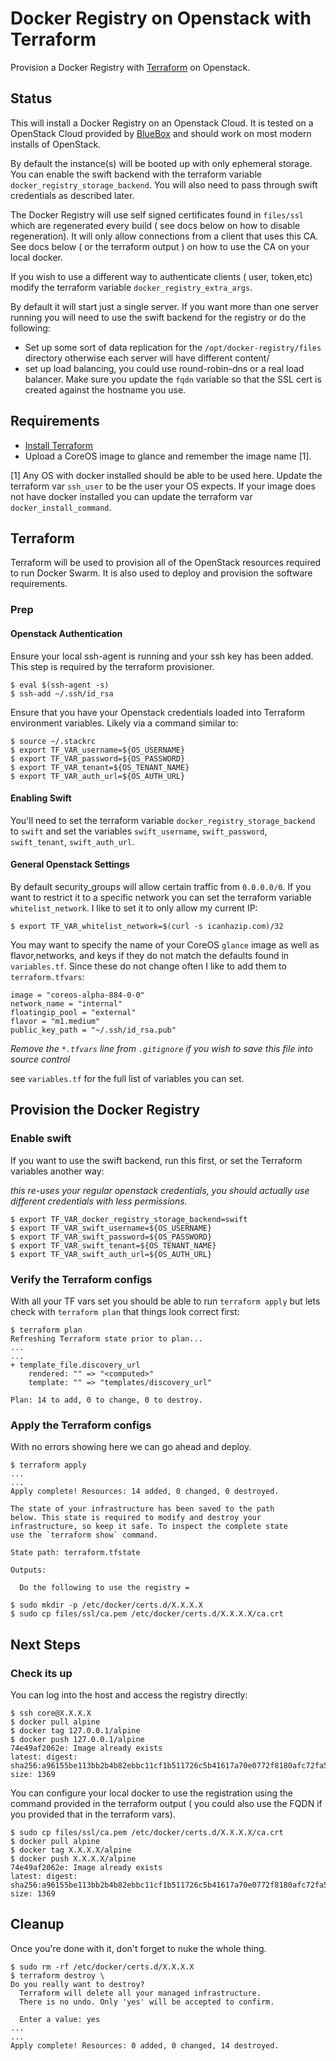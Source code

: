 # Docker Registry on Openstack with Terraform

Provision a Docker Registry with [Terraform](https://www.terraform.io) on Openstack.

## Status

This will install a Docker Registry on an Openstack Cloud. It is tested on a OpenStack Cloud provided by [BlueBox](https://www.blueboxcloud.com/) and should work on most modern installs of OpenStack.

By default the instance(s) will be booted up with only ephemeral storage. You can enable the swift backend with the terraform variable `docker_registry_storage_backend`.  You will also need to pass through swift credentials as described later.

The Docker Registry will use self signed certificates found in `files/ssl` which are regenerated every build ( see docs below on how to disable regeneration).  It will only allow connections from a client that uses this CA.  See docs below ( or the terraform output ) on how to use the CA on your local docker.

If you wish to use a different way to authenticate clients ( user, token,etc) modify the terraform variable `docker_registry_extra_args`.

By default it will start just a single server.  If you want more than one server running you will need to use the swift backend for the registry or do the following:

* Set up some sort of data replication for the `/opt/docker-registry/files` directory otherwise each server will have different content/
* set up load balancing, you could use round-robin-dns or a real load balancer.  Make sure you update the `fqdn` variable so that the SSL cert is created against the hostname you use.

## Requirements

- [Install Terraform](https://www.terraform.io/intro/getting-started/install.html)
- Upload a CoreOS image to glance and remember the image name [1].

[1] Any OS with docker installed should be able to be used here.  Update the terraform var `ssh_user` to be the user your OS expects.  If your image does not have docker installed you can update the terraform var `docker_install_command`.

## Terraform

Terraform will be used to provision all of the OpenStack resources required to run Docker Swarm.   It is also used to deploy and provision the software requirements.

### Prep

#### Openstack Authentication

Ensure your local ssh-agent is running and your ssh key has been added. This step is required by the terraform provisioner.

```
$ eval $(ssh-agent -s)
$ ssh-add ~/.ssh/id_rsa
```

Ensure that you have your Openstack credentials loaded into Terraform environment variables. Likely via a command similar to:

```
$ source ~/.stackrc
$ export TF_VAR_username=${OS_USERNAME} 
$ export TF_VAR_password=${OS_PASSWORD}
$ export TF_VAR_tenant=${OS_TENANT_NAME}
$ export TF_VAR_auth_url=${OS_AUTH_URL}

```

#### Enabling Swift

You'll need to set the terraform variable `docker_registry_storage_backend` to `swift` and set the variables `swift_username`, `swift_password`, `swift_tenant`, `swift_auth_url`.

#### General Openstack Settings

By default security_groups will allow certain traffic from `0.0.0.0/0`.  If you want to restrict it to a specific network you can set the terraform variable `whitelist_network`.  I like to set it to only allow my current IP:

```
$ export TF_VAR_whitelist_network=$(curl -s icanhazip.com)/32
```

You may want to specify the name of your CoreOS `glance` image as well as flavor,networks, and keys if they do not match the defaults found in `variables.tf`.  Since these do not change often I like to add them to `terraform.tfvars`:

```
image = "coreos-alpha-884-0-0"
network_name = "internal"
floatingip_pool = "external"
flavor = "m1.medium"
public_key_path = "~/.ssh/id_rsa.pub"
```

_Remove the `*.tfvars` line from `.gitignore` if you wish to save this file into source control_

see `variables.tf` for the full list of variables you can set.

## Provision the Docker Registry

### Enable swift

If you want to use the swift backend, run this first, or set the Terraform variables another way:

_this re-uses your regular openstack credentials, you should actually use different credentials with less permissions._
```
$ export TF_VAR_docker_registry_storage_backend=swift
$ export TF_VAR_swift_username=${OS_USERNAME} 
$ export TF_VAR_swift_password=${OS_PASSWORD}
$ export TF_VAR_swift_tenant=${OS_TENANT_NAME}
$ export TF_VAR_swift_auth_url=${OS_AUTH_URL}
```

### Verify the Terraform configs

With all your TF vars set you should be able to run `terraform apply` but lets check with `terraform plan` that things look correct first:


```
$ terraform plan
Refreshing Terraform state prior to plan...
...
...
+ template_file.discovery_url
    rendered: "" => "<computed>"
    template: "" => "templates/discovery_url"

Plan: 14 to add, 0 to change, 0 to destroy.
```

### Apply the Terraform configs

With no errors showing here we can go ahead and deploy.

```
$ terraform apply
...
...
Apply complete! Resources: 14 added, 0 changed, 0 destroyed.

The state of your infrastructure has been saved to the path
below. This state is required to modify and destroy your
infrastructure, so keep it safe. To inspect the complete state
use the `terraform show` command.

State path: terraform.tfstate

Outputs:

  Do the following to use the registry = 

$ sudo mkdir -p /etc/docker/certs.d/X.X.X.X
$ sudo cp files/ssl/ca.pem /etc/docker/certs.d/X.X.X.X/ca.crt
```

## Next Steps

### Check its up

You can log into the host and access the registry directly:

```
$ ssh core@X.X.X.X
$ docker pull alpine
$ docker tag 127.0.0.1/alpine
$ docker push 127.0.0.1/alpine
74e49af2062e: Image already exists 
latest: digest: sha256:a96155be113bb2b4b82ebbc11cf1b511726c5b41617a70e0772f8180afc72fa5 size: 1369
```

You can configure your local docker to use the registration using the command provided in the terraform output ( you could also use the FQDN if you provided that in the terraform vars).

```
$ sudo cp files/ssl/ca.pem /etc/docker/certs.d/X.X.X.X/ca.crt
$ docker pull alpine
$ docker tag X.X.X.X/alpine
$ docker push X.X.X.X/alpine
74e49af2062e: Image already exists 
latest: digest: sha256:a96155be113bb2b4b82ebbc11cf1b511726c5b41617a70e0772f8180afc72fa5 size: 1369
```

## Cleanup

Once you're done with it, don't forget to nuke the whole thing.

```
$ sudo rm -rf /etc/docker/certs.d/X.X.X.X
$ terraform destroy \
Do you really want to destroy?
  Terraform will delete all your managed infrastructure.
  There is no undo. Only 'yes' will be accepted to confirm.

  Enter a value: yes
...
...
Apply complete! Resources: 0 added, 0 changed, 14 destroyed.
```
